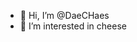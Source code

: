 - 👋 Hi, I’m @DaeCHaes
- 👀 I’m interested in cheese

<!---
DaeCHaes/DaeCHaes is a ✨ special ✨ repository because its `README.md` (this file) appears on your GitHub profile.
You can click the Preview link to take a look at your changes.
--->
